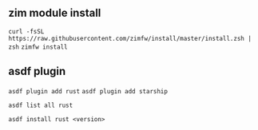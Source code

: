 
## zim module install
`curl -fsSL https://raw.githubusercontent.com/zimfw/install/master/install.zsh | zsh`
`zimfw install`

## asdf plugin
`asdf plugin add rust`
`asdf plugin add starship`

`asdf list all rust`

`asdf install rust <version>`
